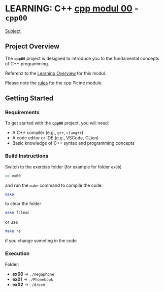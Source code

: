 # LEARNING: C++ [cpp modul 00](doc/PDF/cpp_00_modul_subject.pdf) - **`cpp00`**
[Subject](doc/PDF/cpp_00_modul_subject.pdf)

## Project Overview

The **`cpp00`** project is designed to introduce you to the fundamental concepts of C++ programming. 



Referenz to the [Learning Overview](doc/info/Lerning/cpp00_00_lerning.md) for  this modul.

Please note the [rules](doc/info/rulesetting/cpp_rules_picine.md) for the cpp Picine module.

## Getting Started

### Requirements

To get started with the **`cpp00`** project, you will need:

- A C++ compiler (e.g., `g++`, `clang++`)
- A code editor or IDE (e.g., VSCode, CLion)
- Basic knowledge of C++ syntax and programming concepts

### Build Instructions

Switch to the exercise folder (for example for folder `ex00`)
```bash
cd ex00
```

and run the `make` command to compile the code:

```bash
make
```

to clear the folder 
```bash 
make fclean
```

or use 
```bash
make re 
```
if you change someting in the code

### Execution

Folder:

- **ex00** → `./megaphone`
- **ex01** → `./Phonebook`
- **ex02** → `./dream`
